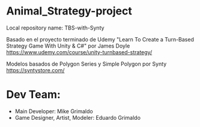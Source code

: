 # Animal_Strategy-project
Local repository name: TBS-with-Synty

Basado en el proyecto terminado de Udemy "Learn To Create a Turn-Based Strategy Game With Unity & C#" por James Doyle
https://www.udemy.com/course/unity-turnbased-strategy/

Modelos basados de Polygon Series y Simple Polygon por Synty
https://syntystore.com/
  
# Dev Team:
- Main Developer: Mike Grimaldo
- Game Designer, Artist, Modeler: Eduardo Grimaldo
